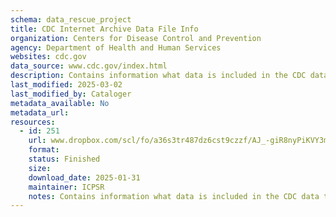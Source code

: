 ```yaml
---
schema: data_rescue_project 
title: CDC Internet Archive Data File Info
organization: Centers for Disease Control and Prevention
agency: Department of Health and Human Services
websites: cdc.gov
data_source: www.cdc.gov/index.html
description: Contains information what data is included in the CDC data torrent available from archive.org including subject tags/keywords.
last_modified: 2025-03-02
last_modified_by: Cataloger
metadata_available: No
metadata_url: 
resources:
  - id: 251
    url: www.dropbox.com/scl/fo/a36s3tr487dz6cst9czzf/AJ_-giR8nyPiKVY3meURyG8?rlkey=4loek7y0bdr37ljc2qrof2s32&dl=0
    format: 
    status: Finished
    size: 
    download_date: 2025-01-31
    maintainer: ICPSR
    notes: Contains information what data is included in the CDC data torrent available from archive.org including subject tags/keywords.
---
```

